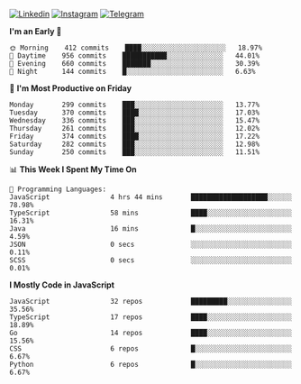 [![Linkedin](https://img.shields.io/badge/-Archie-blue?style=flat-square&labelColor=gray&logo=Linkedin&logoColor=white&link=https://www.linkedin.com/in/archisdi)](https://www.linkedin.com/in/archisdi)
[![Instagram](https://img.shields.io/badge/-@archisdi-orange?style=flat-square&labelColor=gray&logo=Instagram&logoColor=white&link=https://www.instagram.com/archisdi)](https://www.instagram.com/archisdi)
[![Telegram](https://img.shields.io/badge/-aai-informational?style=flat-square&labelColor=gray&logo=telegram&logoColor=white&link=https://t.me/archisdi)](https://t.me/archisdi)

<!--START_SECTION:waka-->
**I'm an Early 🐤** 

```text
🌞 Morning    412 commits    ████░░░░░░░░░░░░░░░░░░░░░   18.97% 
🌆 Daytime    956 commits    ███████████░░░░░░░░░░░░░░   44.01% 
🌃 Evening    660 commits    ███████░░░░░░░░░░░░░░░░░░   30.39% 
🌙 Night      144 commits    █░░░░░░░░░░░░░░░░░░░░░░░░   6.63%

```
📅 **I'm Most Productive on Friday** 

```text
Monday       299 commits    ███░░░░░░░░░░░░░░░░░░░░░░   13.77% 
Tuesday      370 commits    ████░░░░░░░░░░░░░░░░░░░░░   17.03% 
Wednesday    336 commits    ███░░░░░░░░░░░░░░░░░░░░░░   15.47% 
Thursday     261 commits    ███░░░░░░░░░░░░░░░░░░░░░░   12.02% 
Friday       374 commits    ████░░░░░░░░░░░░░░░░░░░░░   17.22% 
Saturday     282 commits    ███░░░░░░░░░░░░░░░░░░░░░░   12.98% 
Sunday       250 commits    ███░░░░░░░░░░░░░░░░░░░░░░   11.51%

```


📊 **This Week I Spent My Time On** 

```text
💬 Programming Languages: 
JavaScript               4 hrs 44 mins       ███████████████████░░░░░░   78.98% 
TypeScript               58 mins             ████░░░░░░░░░░░░░░░░░░░░░   16.31% 
Java                     16 mins             █░░░░░░░░░░░░░░░░░░░░░░░░   4.59% 
JSON                     0 secs              ░░░░░░░░░░░░░░░░░░░░░░░░░   0.11% 
SCSS                     0 secs              ░░░░░░░░░░░░░░░░░░░░░░░░░   0.01%

```

**I Mostly Code in JavaScript** 

```text
JavaScript               32 repos            █████████░░░░░░░░░░░░░░░░   35.56% 
TypeScript               17 repos            ████░░░░░░░░░░░░░░░░░░░░░   18.89% 
Go                       14 repos            ████░░░░░░░░░░░░░░░░░░░░░   15.56% 
CSS                      6 repos             █░░░░░░░░░░░░░░░░░░░░░░░░   6.67% 
Python                   6 repos             █░░░░░░░░░░░░░░░░░░░░░░░░   6.67%

```



<!--END_SECTION:waka-->